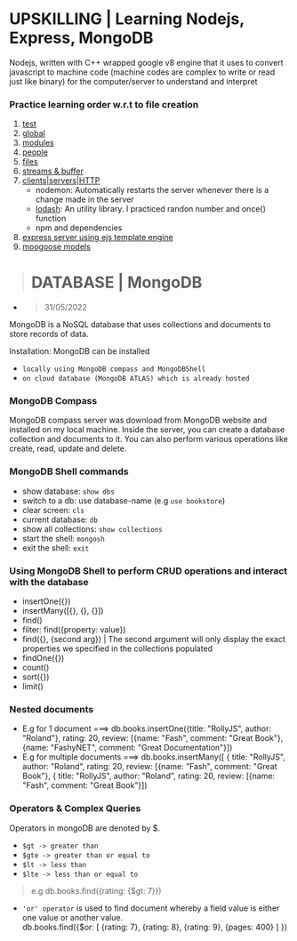 # UPSKILLING | Learning Nodejs, Express, MongoDB
Nodejs, written with C++ wrapped google v8 engine that it uses to convert javascript to machine code (machine codes are complex to write or read just like binary) for the computer/server to understand and interpret

### Practice learning order w.r.t to file creation
1. [test](/test.js)
2. [global](/global.js)
3. [modules](/modules.js)
4. [people](/people.js)
5. [files](/files.js)
6. [streams & buffer](/streams.js)
7. [clients|servers|HTTP](/servernode.js)
    - nodemon: Automatically restarts the server whenever there is a change made in the server
    - [lodash](https://lodash.com/): An utility library. I practiced randon number and once() function
    - npm and dependencies
8. [express server using ejs template engine](/app.js)
9. [moogoose models](/models)

> # DATABASE | MongoDB
*  > 31/05/2022

MongoDB is a NoSQL database that uses collections and documents to store records of data.

Installation: MongoDB can be installed
* `locally using MongoDB compass and MongoDBShell`
* `on cloud database (MongoDB ATLAS) which is already hosted`

### MongoDB Compass
MongoDB compass server was download from MongoDB website and installed on my local machine. Inside the server, you can create a database collection and documents to it. You can also perform various operations like create, read, update and delete.

### MongoDB Shell commands
* show database: `show dbs`
* switch to a db: use database-name  (e.g `use bookstore`)
* clear screen: `cls`
* current database: `db`
* show all collections: `show collections`
* start the shell: `mongosh`
* exit the shell: `exit`

### Using MongoDB Shell to perform CRUD operations and interact with the database
* insertOne({})
* insertMany([{}, {}, {}])
* find()
* filter: find({property: value})
* find({}, {second arg})   | The second argument will only display the exact properties we specified in the collections populated
* findOne({})
* count()
* sort({})
* limit()

### Nested documents
* E.g for 1 document ===> db.books.insertOne({title: "RollyJS", author: "Roland"}, rating: 20, review: [{name: "Fash", comment: "Great Book"}, {name: "FashyNET", comment: "Great Documentation"}])
* E.g for multiple documents ===> db.books.insertMany([ { title: "RollyJS", author: "Roland", rating: 20, review: [{name: "Fash", comment: "Great Book"},   { title: "RollyJS", author: "Roland", rating: 20, review: [{name: "Fash", comment: "Great Book"}])

### Operators & Complex Queries
Operators in mongoDB are denoted by $.
* `$gt -> greater than`
* `$gte -> greater than or equal to`
* `$lt -> less than`
* `$lte -> less than or equal to`

> e.g db.books.find({rating: {$gt: 7}})

* `'or' operator` is used to find document whereby a field value is either one value or another value. \
db.books.find({$or: [ {rating: 7}, {rating: 8}, {rating: 9}, {pages: 400} ] })
